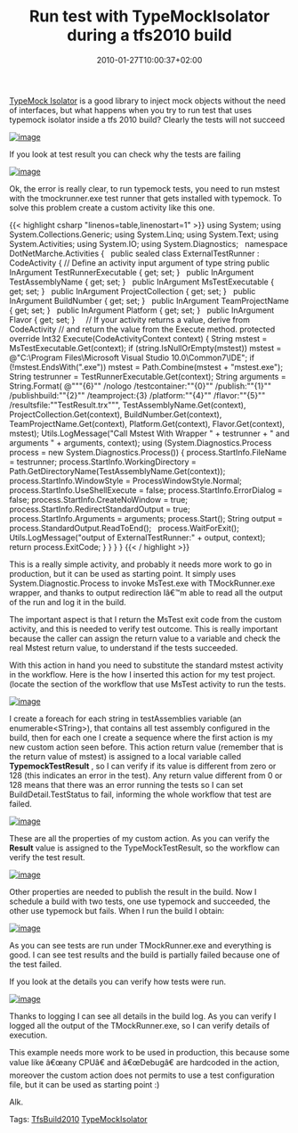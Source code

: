 ﻿---
title: "Run test with TypeMockIsolator during a tfs2010 build"
description: ""
date: 2010-01-27T10:00:37+02:00
draft: false
tags: [Testing,TFS Build]
categories: [Team Foundation Server]
---
[TypeMock Isolator](http://site.typemock.com/) is a good library to inject mock objects without the need of interfaces, but what happens when you try to run test that uses typemock isolator inside a tfs 2010 build? Clearly the tests will not succeed

[![image](https://www.codewrecks.com/blog/wp-content/uploads/2010/01/image_thumb34.png "image")](https://www.codewrecks.com/blog/wp-content/uploads/2010/01/image34.png)

If you look at test result you can check why the tests are failing

[![image](https://www.codewrecks.com/blog/wp-content/uploads/2010/01/image_thumb35.png "image")](https://www.codewrecks.com/blog/wp-content/uploads/2010/01/image35.png)

Ok, the error is really clear, to run typemock tests, you need to run mstest with the tmockrunner.exe test runner that gets installed with typemock. To solve this problem create a custom activity like this one.

{{< highlight csharp "linenos=table,linenostart=1" >}}
using System;
using System.Collections.Generic;
using System.Linq;
using System.Text;
using System.Activities;
using System.IO;
using System.Diagnostics;
 
namespace DotNetMarche.Activities
{
 
public sealed class ExternalTestRunner : CodeActivity<Int32>
{
// Define an activity input argument of type string
public InArgument<string> TestRunnerExecutable { get; set; }
 
public InArgument<string> TestAssemblyName { get; set; }
 
public InArgument<string> MsTestExecutable { get; set; }
 
public InArgument<string> ProjectCollection { get; set; }
 
public InArgument<string> BuildNumber { get; set; }
 
public InArgument<string> TeamProjectName { get; set; }
 
public InArgument<string> Platform { get; set; }
 
public InArgument<string> Flavor { get; set; }
 
 
// If your activity returns a value, derive from CodeActivity<TResult>
// and return the value from the Execute method.
protected override Int32 Execute(CodeActivityContext context)
{
String mstest = MsTestExecutable.Get(context);
if (string.IsNullOrEmpty(mstest))
mstest = @"C:\Program Files\Microsoft Visual Studio 10.0\Common7\IDE";
if (!mstest.EndsWith(".exe"))
mstest = Path.Combine(mstest + "mstest.exe");
String testrunner = TestRunnerExecutable.Get(context);
String arguments = String.Format(
@"""{6}"" /nologo /testcontainer:""{0}"" /publish:""{1}"" /publishbuild:""{2}"" /teamproject:{3} /platform:""{4}"" /flavor:""{5}"" /resultsfile:""TestResult.trx""",
TestAssemblyName.Get(context), ProjectCollection.Get(context),
BuildNumber.Get(context), TeamProjectName.Get(context),
Platform.Get(context), Flavor.Get(context), mstest);
Utils.LogMessage("Call Mstest With Wrapper " + testrunner + " and arguments " + arguments, context);
using (System.Diagnostics.Process process = new System.Diagnostics.Process())
{
process.StartInfo.FileName = testrunner;
process.StartInfo.WorkingDirectory = Path.GetDirectoryName(TestAssemblyName.Get(context));
process.StartInfo.WindowStyle = ProcessWindowStyle.Normal;
process.StartInfo.UseShellExecute = false;
process.StartInfo.ErrorDialog = false;
process.StartInfo.CreateNoWindow = true;
process.StartInfo.RedirectStandardOutput = true;
process.StartInfo.Arguments = arguments;
process.Start();
String output = process.StandardOutput.ReadToEnd();
 
process.WaitForExit();
Utils.LogMessage("output of ExternalTestRunner:" + output, context);
return process.ExitCode;
}
}
}
}
{{< / highlight >}}

This is a really simple activity, and probably it needs more work to go in production, but it can be used as starting point. It simply uses System.Diagnostic.Process to invoke MsTest.exe with TMockRunner.exe wrapper, and thanks to output redirection Iâ€™m able to read all the output of the run and log it in the build.

The important aspect is that I return the MsTest exit code from the custom activity, and this is needed to verify test outcome. This is really important because the caller can assign the return value to a variable and check the real Mstest return value, to understand if the tests succeeded.

With this action in hand you need to substitute the standard mstest activity in the workflow. Here is the how I inserted this action for my test project. (locate the section of the workflow that use MsTest activity to run the tests.

[![image](https://www.codewrecks.com/blog/wp-content/uploads/2010/01/image_thumb36.png "image")](https://www.codewrecks.com/blog/wp-content/uploads/2010/01/image36.png)

I create a foreach for each string in testAssemblies variable (an enumerable&lt;STring&gt;), that contains all test assembly configured in the build, then for each one I create a sequence where the first action is my new custom action seen before. This action return value (remember that is the return value of mstest) is assigned to a local variable called  **TypemockTestResult** , so I can verify if its value is different from zero or 128 (this indicates an error in the test). Any return value different from 0 or 128 means that there was an error running the tests so I can set BuildDetail.TestStatus to fail, informing the whole workflow that test are failed.

[![image](https://www.codewrecks.com/blog/wp-content/uploads/2010/01/image_thumb37.png "image")](https://www.codewrecks.com/blog/wp-content/uploads/2010/01/image37.png)

These are all the properties of my custom action. As you can verify the  **Result** value is assigned to the TypeMockTestResult, so the workflow can verify the test result.

[![image](https://www.codewrecks.com/blog/wp-content/uploads/2010/01/image_thumb38.png "image")](https://www.codewrecks.com/blog/wp-content/uploads/2010/01/image38.png)

Other properties are needed to publish the result in the build. Now I schedule a build with two tests, one use typemock and succeeded, the other use typemock but fails. When I run the build I obtain:

[![image](https://www.codewrecks.com/blog/wp-content/uploads/2010/01/image_thumb39.png "image")](https://www.codewrecks.com/blog/wp-content/uploads/2010/01/image39.png)

As you can see tests are run under TMockRunner.exe and everything is good. I can see test results and the build is partially failed because one of the test failed.

If you look at the details you can verify how tests were run.

[![image](https://www.codewrecks.com/blog/wp-content/uploads/2010/01/image_thumb40.png "image")](https://www.codewrecks.com/blog/wp-content/uploads/2010/01/image40.png)

Thanks to logging I can see all details in the build log. As you can verify I logged all the output of the TMockRunner.exe, so I can verify details of execution.

This example needs more work to be used in production, this because some value like â€œany CPUâ€ and â€œDebugâ€ are hardcoded in the action, moreover the custom action does not permits to use a test configuration file, but it can be used as starting point :)

Alk.

Tags: [TfsBuild2010](http://technorati.com/tag/TfsBuild2010) [TypeMockIsolator](http://technorati.com/tag/TypeMockIsolator)
